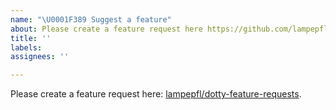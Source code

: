 ```yaml
---
name: "\U0001F389 Suggest a feature"
about: Please create a feature request here https://github.com/lampepfl/dotty-feature-requests
title: ''
labels:
assignees: ''

---
```


Please create a feature request here: [lampepfl/dotty-feature-requests](https://github.com/lampepfl/dotty-feature-requests).



